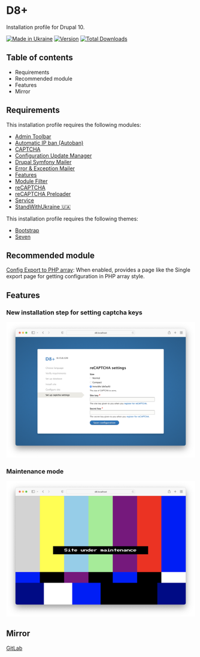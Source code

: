# D8+

Installation profile for Drupal 10.

[![Made in Ukraine](https://img.shields.io/badge/made_in-ukraine-ffd500.svg?labelColor=005bbb)](https://supportukrainenow.org)
[![Version](http://poser.pugx.org/lexhouk/d8/version)](https://packagist.org/packages/lexhouk/d8)
[![Total Downloads](http://poser.pugx.org/lexhouk/d8/downloads)](https://packagist.org/packages/lexhouk/d8)


## Table of contents

- Requirements
- Recommended module
- Features
- Mirror


## Requirements

This installation profile requires the following modules:

- [Admin Toolbar](https://www.drupal.org/project/admin_toolbar)
- [Automatic IP ban (Autoban)](https://www.drupal.org/project/autoban)
- [CAPTCHA](https://www.drupal.org/project/captcha)
- [Configuration Update Manager](https://www.drupal.org/project/config_update)
- [Drupal Symfony Mailer](https://www.drupal.org/project/symfony_mailer)
- [Error & Exception Mailer](https://www.drupal.org/project/exception_mailer)
- [Features](https://www.drupal.org/project/features)
- [Module Filter](https://www.drupal.org/project/module_filter)
- [reCAPTCHA](https://www.drupal.org/project/recaptcha)
- [reCAPTCHA Preloader](https://www.drupal.org/project/recaptcha_preloader)
- [Service](https://www.drupal.org/project/service)
- [StandWithUkraine 🇺🇦](https://www.drupal.org/project/standwithukraine)

This installation profile requires the following themes:

- [Bootstrap](https://www.drupal.org/project/bootstrap)
- [Seven](https://www.drupal.org/project/seven)


## Recommended module

[Config Export to PHP array](https://www.drupal.org/project/config2php): When
enabled, provides a page like the Single export page for getting configuration
in PHP array style.


## Features

### New installation step for setting captcha keys

![captcha](images/captcha.png "captcha")

### Maintenance mode

![maintenance](images/maintenance.png "maintenance")


## Mirror

[GitLab](https://gitlab.com/chmez/d8)

